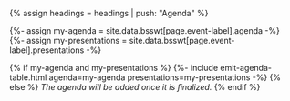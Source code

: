 {% assign headings = headings | push: "Agenda" %}

{%- assign my-agenda = site.data.bsswt[page.event-label].agenda -%}
{%- assign my-presentations = site.data.bsswt[page.event-label].presentations -%}

{% if my-agenda and my-presentations %}
{%- include emit-agenda-table.html agenda=my-agenda presentations=my-presentations -%}
{% else %}
*The agenda will be added once it is finalized.*
{% endif %}
